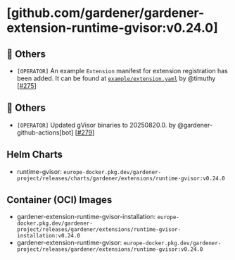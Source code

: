 # [github.com/gardener/gardener-extension-runtime-gvisor:v0.24.0]

## 🏃 Others
- `[OPERATOR]` An example `Extension` manifest for extension registration has been added. It can be found at [`example/extension.yaml`](https://github.com/gardener/gardener-extension-runtime-gvisor/blob/master/example/extension.yaml) by @timuthy [[#275](https://github.com/gardener/gardener-extension-runtime-gvisor/pull/275)]

## 🏃 Others
- `[OPERATOR]` Updated gVisor binaries to 20250820.0. by @gardener-github-actions[bot] [[#279](https://github.com/gardener/gardener-extension-runtime-gvisor/pull/279)]


## Helm Charts
- runtime-gvisor: `europe-docker.pkg.dev/gardener-project/releases/charts/gardener/extensions/runtime-gvisor:v0.24.0`
## Container (OCI) Images
- gardener-extension-runtime-gvisor-installation: `europe-docker.pkg.dev/gardener-project/releases/gardener/extensions/runtime-gvisor-installation:v0.24.0`
- gardener-extension-runtime-gvisor: `europe-docker.pkg.dev/gardener-project/releases/gardener/extensions/runtime-gvisor:v0.24.0`
